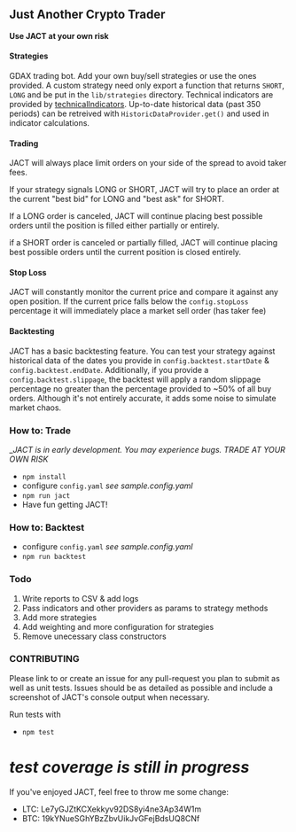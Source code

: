 ## Just Another Crypto Trader
__Use JACT at your own risk__

#### Strategies
GDAX trading bot. Add your own buy/sell strategies or use the ones provided. A custom strategy need only export a function that returns `SHORT`, `LONG` and be put in the `lib/strategies` directory. Technical indicators are provided by [technicalIndicators](https://github.com/anandanand84/technicalindicators). Up-to-date historical data (past 350 periods) can be retreived with `HistoricDataProvider.get()` and used in indicator calculations.

#### Trading
JACT will always place limit orders on your side of the spread to avoid taker fees.

If your strategy signals LONG or SHORT, JACT will try to place an order at the current "best bid" for LONG and "best ask" for SHORT. 

If a LONG order is canceled, JACT will continue placing best possible orders until the position is filled either partially or entirely.

if a SHORT order is canceled or partially filled, JACT will continue placing best possible orders until the current position is closed entirely.

#### Stop Loss
JACT will constantly monitor the current price and compare it against any open position. If the current price falls below the `config.stopLoss` percentage it will immediately place a market sell order (has taker fee)

#### Backtesting
JACT has a basic backtesting feature. You can test your strategy against historical data of the dates you provide in `config.backtest.startDate` & `config.backtest.endDate`. Additionally, if you provide a `config.backtest.slippage`, the backtest will apply a random slippage percentage no greater than the percentage provided to ~50% of all buy orders. Although it's not entirely accurate, it adds some noise to simulate market chaos.

### How to: Trade
_*JACT is in early development. You may experience bugs. TRADE AT YOUR OWN RISK*
- `npm install`
- configure `config.yaml` _*see sample.config.yaml*_
- `npm run jact`
- Have fun getting JACT!

### How to: Backtest

- configure `config.yaml` _*see sample.config.yaml*_
- `npm run backtest`

### Todo
1. Write reports to CSV & add logs
2. Pass indicators and other providers as params to strategy methods
3. Add more strategies
4. Add weighting and more configuration for strategies
5. Remove unecessary class constructors

### CONTRIBUTING
Please link to or create an issue for any pull-request you plan to submit as well as unit tests. Issues should be as detailed as possible and include a screenshot of JACT's console output when necessary.

Run tests with
- `npm test`

_*test coverage is still in progress*_
===============

If you've enjoyed JACT, feel free to throw me some change:
- LTC: Le7yGJZtKCXekkyv92DS8yi4ne3Ap34W1m
- BTC: 19kYNueSGhYBzZbvUikJvGFejBdsUQ8CNf
